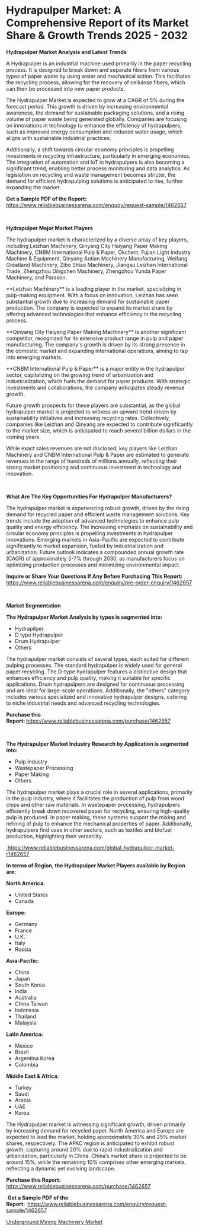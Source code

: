 <p><h1>Hydrapulper Market: A Comprehensive Report of its Market Share & Growth Trends 2025 - 2032</h1></p><p><strong>Hydrapulper Market Analysis and Latest Trends</strong></p>
<p><p>A Hydrapulper is an industrial machine used primarily in the paper recycling process. It is designed to break down and separate fibers from various types of paper waste by using water and mechanical action. This facilitates the recycling process, allowing for the recovery of cellulose fibers, which can then be processed into new paper products.</p><p>The Hydrapulper Market is expected to grow at a CAGR of 5% during the forecast period. This growth is driven by increasing environmental awareness, the demand for sustainable packaging solutions, and a rising volume of paper waste being generated globally. Companies are focusing on innovations in technology to enhance the efficiency of hydrapulpers, such as improved energy consumption and reduced water usage, which aligns with sustainable industrial practices. </p><p>Additionally, a shift towards circular economy principles is propelling investments in recycling infrastructure, particularly in emerging economies. The integration of automation and IoT in hydrapulpers is also becoming a significant trend, enabling better process monitoring and data analytics. As legislation on recycling and waste management becomes stricter, the demand for efficient hydrapulping solutions is anticipated to rise, further expanding the market.</p></p>
<p><strong>Get a Sample PDF of the Report:&nbsp;</strong> <a href="https://www.reliablebusinessarena.com/enquiry/request-sample/1462657?utm_campaign=2112&utm_medium=2&utm_source=Github&utm_content=ia&utm_term=18022025&utm_id=hydrapulper">https://www.reliablebusinessarena.com/enquiry/request-sample/1462657</a></p>
<p>&nbsp;</p>
<p><strong>Hydrapulper Major Market Players</strong></p>
<p><p>The hydrapulper market is characterized by a diverse array of key players, including Leizhan Machinery, Qinyang City Haiyang Paper Making Machinery, CNBM International Pulp & Paper, Okchem, Fujian Light Industry Machine & Equipment, Qinyang Aotian Machinery Manufacturing, Weifang Greatland Machinery, Zibo Shiao Machinery, Jiangsu Leizhan International Trade, Zhengzhou Dingchen Machinery, Zhengzhou Yunda Paper Machinery, and Parason.</p><p>**Leizhan Machinery** is a leading player in the market, specializing in pulp-making equipment. With a focus on innovation, Leizhan has seen substantial growth due to increasing demand for sustainable paper production. The company is expected to expand its market share by offering advanced technologies that enhance efficiency in the recycling process.</p><p>**Qinyang City Haiyang Paper Making Machinery** is another significant competitor, recognized for its extensive product range in pulp and paper manufacturing. The company's growth is driven by its strong presence in the domestic market and expanding international operations, aiming to tap into emerging markets.</p><p>**CNBM International Pulp & Paper** is a major entity in the hydrapulper sector, capitalizing on the growing trend of urbanization and industrialization, which fuels the demand for paper products. With strategic investments and collaborations, the company anticipates steady revenue growth.</p><p>Future growth prospects for these players are substantial, as the global hydrapulper market is projected to witness an upward trend driven by sustainability initiatives and increasing recycling rates. Collectively, companies like Leizhan and Qinyang are expected to contribute significantly to the market size, which is anticipated to reach several billion dollars in the coming years.</p><p>While exact sales revenues are not disclosed, key players like Leizhan Machinery and CNBM International Pulp & Paper are estimated to generate revenues in the range of hundreds of millions annually, reflecting their strong market positioning and continuous investment in technology and innovation.</p></p>
<p>&nbsp;</p>
<p><strong>What Are The Key Opportunities For Hydrapulper Manufacturers?</strong></p>
<p><p>The hydrapulper market is experiencing robust growth, driven by the rising demand for recycled paper and efficient waste management solutions. Key trends include the adoption of advanced technologies to enhance pulp quality and energy efficiency. The increasing emphasis on sustainability and circular economy principles is propelling investments in hydrapulper innovations. Emerging markets in Asia-Pacific are expected to contribute significantly to market expansion, fueled by industrialization and urbanization. Future outlook indicates a compounded annual growth rate (CAGR) of approximately 5-7% through 2030, as manufacturers focus on optimizing production processes and minimizing environmental impact.</p></p>
<p><strong>Inquire or Share Your Questions If Any Before Purchasing This Report:</strong> <a href="https://www.reliablebusinessarena.com/enquiry/pre-order-enquiry/1462657?utm_campaign=2112&utm_medium=2&utm_source=Github&utm_content=ia&utm_term=18022025&utm_id=hydrapulper">https://www.reliablebusinessarena.com/enquiry/pre-order-enquiry/1462657</a></p>
<p>&nbsp;</p>
<p><strong>Market Segmentation</strong></p>
<p><strong>The Hydrapulper Market Analysis by types is segmented into:</strong></p>
<p><ul><li>Hydrapilper</li><li>D type Hydrapulper</li><li>Drum Hydrapulper</li><li>Others</li></ul></p>
<p><p>The hydrapulper market consists of several types, each suited for different pulping processes. The standard hydrapulper is widely used for general paper recycling. The D-type hydrapulper features a distinctive design that enhances efficiency and pulp quality, making it suitable for specific applications. Drum hydrapulpers are designed for continuous processing and are ideal for large-scale operations. Additionally, the "others" category includes various specialized and innovative hydrapulper designs, catering to niche industrial needs and advanced recycling technologies.</p></p>
<p><strong>Purchase this Report:&nbsp;</strong><a href="https://www.reliablebusinessarena.com/purchase/1462657?utm_campaign=2112&utm_medium=2&utm_source=Github&utm_content=ia&utm_term=18022025&utm_id=hydrapulper">https://www.reliablebusinessarena.com/purchase/1462657</a></p>
<p>&nbsp;</p>
<p><strong>The Hydrapulper Market Industry Research by Application is segmented into:</strong></p>
<p><ul><li>Pulp Industry</li><li>Wastepaper Processing</li><li>Paper Making</li><li>Others</li></ul></p>
<p><p>The hydrapulper market plays a crucial role in several applications, primarily in the pulp industry, where it facilitates the production of pulp from wood chips and other raw materials. In wastepaper processing, hydrapulpers efficiently break down recovered paper for recycling, ensuring high-quality pulp is produced. In paper making, these systems support the mixing and refining of pulp to enhance the mechanical properties of paper. Additionally, hydrapulpers find uses in other sectors, such as textiles and biofuel production, highlighting their versatility.</p></p>
<p><a href="https://www.reliablebusinessarena.com/global-hydrapulper-market-r1462657?utm_campaign=2112&utm_medium=2&utm_source=Github&utm_content=ia&utm_term=18022025&utm_id=hydrapulper">&nbsp;https://www.reliablebusinessarena.com/global-hydrapulper-market-r1462657</a></p>
<p><strong>In terms of Region, the Hydrapulper Market Players available by Region are:</strong></p>
<p>
    <p> <strong> North America: </strong>
        <ul>
            <li>United States</li>
            <li>Canada</li>
        </ul>
        </p> 
    <p> <strong> Europe: </strong>
        <ul>
            <li>Germany</li>
            <li>France</li>
            <li>U.K.</li>
            <li>Italy</li>
            <li>Russia</li>
        </ul>
        </p> 
    <p> <strong> Asia-Pacific: </strong>
        <ul>
            <li>China</li>
            <li>Japan</li>
            <li>South Korea</li>
            <li>India</li>
            <li>Australia</li>
            <li>China Taiwan</li>
            <li>Indonesia</li>
            <li>Thailand</li>
            <li>Malaysia</li>
        </ul>
        </p> 
    <p> <strong> Latin America: </strong>
        <ul>
            <li>Mexico</li>
            <li>Brazil</li>
            <li>Argentina Korea</li>
            <li>Colombia</li>
        </ul>
        </p> 
    <p> <strong> Middle East & Africa: </strong>
        <ul>
            <li>Turkey</li>
            <li>Saudi</li>
            <li>Arabia</li>
            <li>UAE</li>
            <li>Korea</li>
        </ul>
    </p>
    </p>
<p><p>The Hydrapulper market is witnessing significant growth, driven primarily by increasing demand for recycled paper. North America and Europe are expected to lead the market, holding approximately 30% and 25% market shares, respectively. The APAC region is anticipated to exhibit robust growth, capturing around 20% due to rapid industrialization and urbanization, particularly in China. China’s market share is projected to be around 15%, while the remaining 10% comprises other emerging markets, reflecting a dynamic yet evolving landscape.</p></p>
<p><strong>Purchase this Report: </strong><a href="https://www.reliablebusinessarena.com/purchase/1462657?utm_campaign=2112&utm_medium=2&utm_source=Github&utm_content=ia&utm_term=18022025&utm_id=hydrapulper">https://www.reliablebusinessarena.com/purchase/1462657</a></p>
<p>&nbsp;<strong>Get a Sample PDF of the Report:&nbsp;&nbsp;</strong><a href="https://www.reliablebusinessarena.com/enquiry/request-sample/1462657?utm_campaign=2112&utm_medium=2&utm_source=Github&utm_content=ia&utm_term=18022025&utm_id=hydrapulper">https://www.reliablebusinessarena.com/enquiry/request-sample/1462657</a></p>
<p><strong></strong></p>
<p><p><a href="https://github.com/AshikRahman991/Market-Research-Report-List-1/blob/main/underground-mining-machinery-market.md?utm_campaign=2112&utm_medium=2&utm_source=Github&utm_content=ia&utm_term=18022025&utm_id=hydrapulper">Underground Mining Machinery Market</a></p></p>